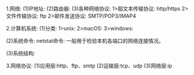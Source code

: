 1.网络:
  (1)IP地址:
  (2)路由器:
  (3)各种网络协议:
    1>超文本传输协议: http/https
    2>文件传输协议: ftp
    2>邮件发送协议: SMTP/POP3/IMAP4
    

2.计算机系统:
  (1)分类:
    1>unix:
    2>macOS:
    3>windows:

  (2)系统命令:
    netstat命令: 一般用于检验本机各端口的网络连接情况。

  (3)系统结构:
  
3.网络协议:
  (1)应用层:http、ftp、smtp
  (2)运输层:tcp、udp
  (3)网络层:ip


